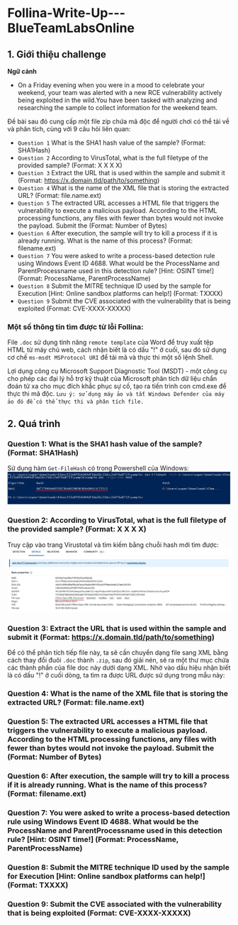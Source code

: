 # Follina-Write-Up---BlueTeamLabsOnline
## **1. Giới thiệu challenge**
**Ngữ cảnh**

- On a Friday evening when you were in a mood to celebrate your weekend, your team was alerted with a new RCE vulnerability actively being exploited in the wild.You have been tasked with analyzing and researching the sample to collect information for the weekend team.

Đề bài sau đó cung cấp một file zip chứa mã độc để người chơi có thể tải về và phân tích, cùng với 9 câu hỏi liên quan:
- `Question 1` What is the SHA1 hash value of the sample? (Format: SHA1Hash)
- `Question 2` According to VirusTotal, what is the full filetype of the provided sample? (Format: X X X X)
- `Question 3` Extract the URL that is used within the sample and submit it (Format: https://x.domain.tld/path/to/something)
- `Question 4` What is the name of the XML file that is storing the extracted URL? (Format: file.name.ext)
- `Question 5` The extracted URL accesses a HTML file that triggers the vulnerability to execute a malicious payload. According to the HTML processing functions, any files with fewer than <Number> bytes would not invoke the payload. Submit the <Number> (Format: Number of Bytes)
- `Question 6` After execution, the sample will try to kill a process if it is already running. What is the name of this process? (Format: filename.ext)
- `Question 7` You were asked to write a process-based detection rule using Windows Event ID 4688. What would be the ProcessName and ParentProcessname used in this detection rule? [Hint: OSINT time!] (Format: ProcessName, ParentProcessName)
- `Question 8` Submit the MITRE technique ID used by the sample for Execution [Hint: Online sandbox platforms can help!] (Format: TXXXX)
- `Question 9` Submit the CVE associated with the vulnerability that is being exploited (Format: CVE-XXXX-XXXXX)
### Một số thông tin tìm được từ lỗi Follina:
File `.doc` sử dụng tính năng `remote template` của Word để truy xuất tệp HTML từ máy chủ web, cách nhận biết là có dấu "!" ở cuối, sau đó sử dụng cơ chế `ms-msdt MSProtocol URI` để tải mã và thực thi một số lệnh Shell.

Lợi dụng công cụ Microsoft Support Diagnostic Tool (MSDT) - một công cụ cho phép các đại lý hỗ trợ kỹ thuật của Microsoft phân tích dữ liệu chẩn đoán từ xa cho mục đích khắc phục sự cố, tạo ra tiến trình con cmd.exe để thực thi mã độc.
`Lưu ý: sử dụng máy ảo và tắt Windows Defender của máy ảo đó để có thể thực thi và phân tích file.`
## **2. Quá trình**
### **Question 1: What is the SHA1 hash value of the sample? (Format: SHA1Hash)**
Sử dụng hàm `Get-FileHash` có trong Powershell của Windows: ![](/Images/1.jpg)
### **Question 2: According to VirusTotal, what is the full filetype of the provided sample? (Format: X X X X)**
Truy cập vào trang Virustotal và tìm kiếm bằng chuỗi hash mới tìm được: ![](/Images/2.jpg)
### **Question 3: Extract the URL that is used within the sample and submit it (Format: https://x.domain.tld/path/to/something)**
Để có thể phân tích tiếp file này, ta sẽ cần chuyển dạng file sang XML bằng cách thay đổi đuôi `.doc` thành `.zip`, sau đó giải nén, sẽ ra một thư mục chứa các thành phần của file doc này dưới dạng XML. 
Nhờ vào dấu hiệu nhận biết là có dấu "!" ở cuối dòng, ta tìm ra được URL được sử dụng trong mẫu này: 
### **Question 4: What is the name of the XML file that is storing the extracted URL? (Format: file.name.ext)**

### **Question 5: The extracted URL accesses a HTML file that triggers the vulnerability to execute a malicious payload. According to the HTML processing functions, any files with fewer than <Number> bytes would not invoke the payload. Submit the <Number> (Format: Number of Bytes)**

### **Question 6: After execution, the sample will try to kill a process if it is already running. What is the name of this process? (Format: filename.ext)**

### **Question 7: You were asked to write a process-based detection rule using Windows Event ID 4688. What would be the ProcessName and ParentProcessname used in this detection rule? [Hint: OSINT time!] (Format: ProcessName, ParentProcessName)**

### **Question 8: Submit the MITRE technique ID used by the sample for Execution [Hint: Online sandbox platforms can help!] (Format: TXXXX)**

### **Question 9: Submit the CVE associated with the vulnerability that is being exploited (Format: CVE-XXXX-XXXXX)**
